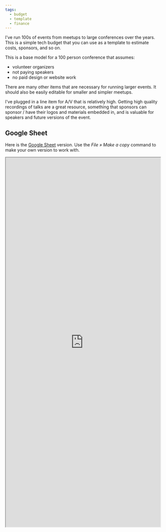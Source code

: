 ```yaml
---
tags:
  - budget
  - template
  - finance
---
```

I've run 100s of events from meetups to large conferences over the years. This is a simple tech budget that you can use as a template to estimate costs, sponsors, and so on.

This is a base model for a 100 person conference that assumes:
* volunteer organizers
* not paying speakers
* no paid design or website work

There are many other items that are necessary for running larger events. It should also be easily editable for smaller and simpler meetups.

I've plugged in a line item for A/V that is relatively high. Getting high quality recordings of talks are a great resource, something that sponsors can sponsor / have their logos and materials embedded in, and is valuable for speakers and future versions of the event.
## Google Sheet

Here is the [Google Sheet](https://docs.google.com/spreadsheets/d/1nJAKidA_L7-55BELdEFktoKjpUNu8j3wMCeGCHg-rgo/edit) version. Use the _File » Make a copy_ command to make your own version to work with.

<iframe width="100%" height="1200px" src="https://docs.google.com/spreadsheets/d/e/2PACX-1vTprpn2tLveyaGhEFGeLqbU34lAp-0I2CZOUPbomX5gWFZP7N9uJmYCCC68GuiTAadBSy_HZ3aaKI0Z/pubhtml?gid=3&amp;single=true&amp;widget=true&amp;headers=false"></iframe>
